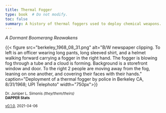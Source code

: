 ```yaml
---
title: Thermal Fogger
type: book  # Do not modify.
toc: false
summary: A history of thermal foggers used to deploy chemical weapons.
---
```


_A Dormant Boomerang Reawakens_


{{< figure src="berkeley_1968_08_31.png" alt="B/W newspaper clipping. To left is an officer wearing long pants, long sleeved shirt, and a helmet walking forward carrying a fogger in the right hand. The fogger is blowing fog through a tube and a cloud is forming. Background is a storefront window and door. To the right 2 people are moving away from the fog, leaning on one another, and covering their faces with their hands." caption="Deployment of a thermal fogger by police in Berkeley CA, 8/31/1968; UPI Telephoto" width="750px">}}

<small>

Dr. Juniper L. Simonis *(they/them/theirs)*  
**DAPPER Stats**


[v0.1.0](10.5281/zenodo.4668002), 2021-04-06

</small>